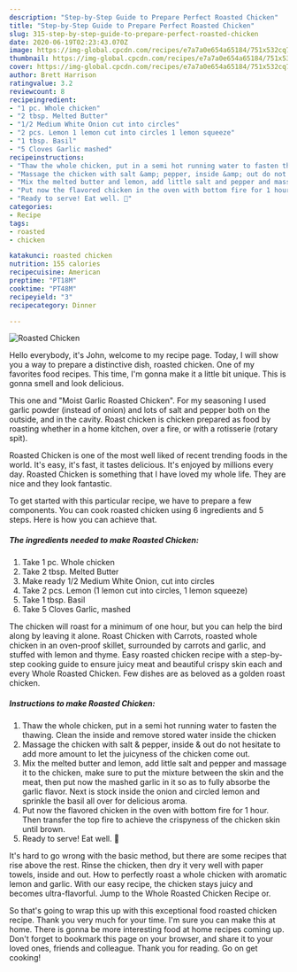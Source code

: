 ```yaml
---
description: "Step-by-Step Guide to Prepare Perfect Roasted Chicken"
title: "Step-by-Step Guide to Prepare Perfect Roasted Chicken"
slug: 315-step-by-step-guide-to-prepare-perfect-roasted-chicken
date: 2020-06-19T02:23:43.070Z
image: https://img-global.cpcdn.com/recipes/e7a7a0e654a65184/751x532cq70/roasted-chicken-recipe-main-photo.jpg
thumbnail: https://img-global.cpcdn.com/recipes/e7a7a0e654a65184/751x532cq70/roasted-chicken-recipe-main-photo.jpg
cover: https://img-global.cpcdn.com/recipes/e7a7a0e654a65184/751x532cq70/roasted-chicken-recipe-main-photo.jpg
author: Brett Harrison
ratingvalue: 3.2
reviewcount: 8
recipeingredient:
- "1 pc. Whole chicken"
- "2 tbsp. Melted Butter"
- "1/2 Medium White Onion cut into circles"
- "2 pcs. Lemon 1 lemon cut into circles 1 lemon squeeze"
- "1 tbsp. Basil"
- "5 Cloves Garlic mashed"
recipeinstructions:
- "Thaw the whole chicken, put in a semi hot running water to fasten the thawing. Clean the inside and remove stored water inside the chicken"
- "Massage the chicken with salt &amp; pepper, inside &amp; out do not hesitate to add more amount to let the juicyness of the chicken come out."
- "Mix the melted butter and lemon, add little salt and pepper and massage it to the chicken, make sure to put the mixture between the skin and the meat, then put now the mashed garlic in it so as to fully absorbe the garlic flavor. Next is stock inside the onion and circled lemon and sprinkle the basil all over for delicious aroma."
- "Put now the flavored chicken in the oven with bottom fire for 1 hour. Then transfer the top fire to achieve the crispyness of the chicken skin until brown."
- "Ready to serve! Eat well. 🤤"
categories:
- Recipe
tags:
- roasted
- chicken

katakunci: roasted chicken 
nutrition: 155 calories
recipecuisine: American
preptime: "PT18M"
cooktime: "PT48M"
recipeyield: "3"
recipecategory: Dinner

---
```



![Roasted Chicken](https://img-global.cpcdn.com/recipes/e7a7a0e654a65184/751x532cq70/roasted-chicken-recipe-main-photo.jpg)

Hello everybody, it's John, welcome to my recipe page. Today, I will show you a way to prepare a distinctive dish, roasted chicken. One of my favorites food recipes. This time, I'm gonna make it a little bit unique. This is gonna smell and look delicious.

This one and &#34;Moist Garlic Roasted Chicken&#34;. For my seasoning I used garlic powder (instead of onion) and lots of salt and pepper both on the outside, and in the cavity. Roast chicken is chicken prepared as food by roasting whether in a home kitchen, over a fire, or with a rotisserie (rotary spit).

Roasted Chicken is one of the most well liked of recent trending foods in the world. It's easy, it's fast, it tastes delicious. It's enjoyed by millions every day. Roasted Chicken is something that I have loved my whole life. They are nice and they look fantastic.


To get started with this particular recipe, we have to prepare a few components. You can cook roasted chicken using 6 ingredients and 5 steps. Here is how you can achieve that.

<!--inarticleads1-->

##### The ingredients needed to make Roasted Chicken:

1. Take 1 pc. Whole chicken
1. Take 2 tbsp. Melted Butter
1. Make ready 1/2 Medium White Onion, cut into circles
1. Take 2 pcs. Lemon (1 lemon cut into circles, 1 lemon squeeze)
1. Take 1 tbsp. Basil
1. Take 5 Cloves Garlic, mashed


The chicken will roast for a minimum of one hour, but you can help the bird along by leaving it alone. Roast Chicken with Carrots, roasted whole chicken in an oven-proof skillet, surrounded by carrots and garlic, and stuffed with lemon and thyme. Easy roasted chicken recipe with a step-by-step cooking guide to ensure juicy meat and beautiful crispy skin each and every Whole Roasted Chicken. Few dishes are as beloved as a golden roast chicken. 

<!--inarticleads2-->

##### Instructions to make Roasted Chicken:

1. Thaw the whole chicken, put in a semi hot running water to fasten the thawing. Clean the inside and remove stored water inside the chicken
1. Massage the chicken with salt &amp; pepper, inside &amp; out do not hesitate to add more amount to let the juicyness of the chicken come out.
1. Mix the melted butter and lemon, add little salt and pepper and massage it to the chicken, make sure to put the mixture between the skin and the meat, then put now the mashed garlic in it so as to fully absorbe the garlic flavor. Next is stock inside the onion and circled lemon and sprinkle the basil all over for delicious aroma.
1. Put now the flavored chicken in the oven with bottom fire for 1 hour. Then transfer the top fire to achieve the crispyness of the chicken skin until brown.
1. Ready to serve! Eat well. 🤤


It&#39;s hard to go wrong with the basic method, but there are some recipes that rise above the rest. Rinse the chicken, then dry it very well with paper towels, inside and out. How to perfectly roast a whole chicken with aromatic lemon and garlic. With our easy recipe, the chicken stays juicy and becomes ultra-flavorful. Jump to the Whole Roasted Chicken Recipe or. 

So that's going to wrap this up with this exceptional food roasted chicken recipe. Thank you very much for your time. I'm sure you can make this at home. There is gonna be more interesting food at home recipes coming up. Don't forget to bookmark this page on your browser, and share it to your loved ones, friends and colleague. Thank you for reading. Go on get cooking!
